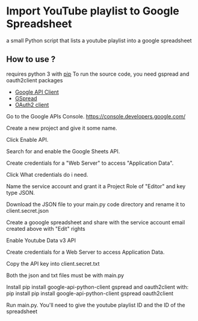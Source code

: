 # Import YouTube playlist to Google Spreadsheet
a small Python script that lists a youtube playlist into a google spreadsheet

## How to use ?
requires python 3 with [pip](https://pypi.org/project/pip/)
To run the source code, you need gspread and oauth2client packages

*  [Google API Client](https://github.com/googleapis/google-api-python-client)
*  [GSpread](https://gspread.readthedocs.io/en/latest/)
*  [OAuth2 client](https://pypi.org/project/oauth2client/)

Go to the Google APIs Console. https://console.developers.google.com/

Create a new project and give it some name.

Click Enable API. 

Search for and enable the Google Sheets API.

Create credentials for a "Web Server" to access "Application Data".

Click What credentials do i need.

Name the service account and grant it a Project Role of "Editor" and key type JSON.

Download the JSON file to your main.py code directory and rename it to client.secret.json

Create a gooogle spreadsheet and share with the service account email created above with "Edit" rights

Enable Youtube Data v3 API

Create credentials for a Web Server to access Application Data.

Copy the API key into client.secret.txt

Both the json and txt files must be with main.py

Install pip install google-api-python-client gspread and oauth2client with: pip install pip install google-api-python-client gspread oauth2client

Run main.py. You'll need to give the youtube playlist ID and the ID of the spreadsheet

